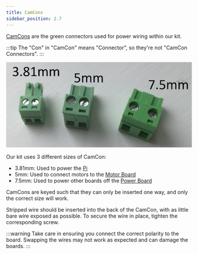 ```yaml
---
title: CamCons
sidebar_position: 2.7
---
```


[CamCons](https://uk.farnell.com/-/ctb92he-2/-/dp/1717047) are the green connectors used for power wiring within our kit.

:::tip
The "Con" in "CamCon" means "Connector", so they're not "CamCon Connectors".
:::

![CamCons](../assets/img/assembly/camcons.png)

Our kit uses 3 different sizes of CamCon:

-   3.81mm: Used to power the [Pi](./pi)
-   5mm: Used to connect motors to the [Motor Board](./motor-board)
-   7.5mm: Used to power other boards off the [Power Board](./power-board)

CamCons are keyed such that they can only be inserted one way, and only the correct size will work.

Stripped wire should be inserted into the back of the CamCon, with as little bare wire exposed as possible. To secure the wire in place, tighten the corresponding screw.

:::warning
Take care in ensuring you connect the correct polarity to the board. Swapping the wires may not work as expected and can damage the boards.
:::

